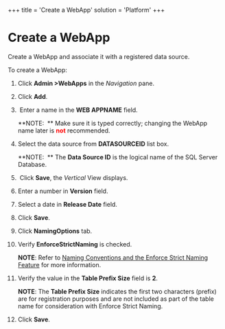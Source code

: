 +++
title = 'Create a WebApp'
solution = 'Platform'
+++

# Create a WebApp

Create a WebApp and associate it with a registered data source.

To create a WebApp:

1.  Click **Admin \>WebApps** in the *Navigation* pane.

2.  Click **Add**.

3.   Enter a name in the **WEB APPNAME** field.
    
    **NOTE:  ** Make sure it is typed correctly; changing the WebApp
    name later is
    **<span class="underline"><span style="color: #ff0000;">not</span></span>**
    recommended.

4.  Select the data source from **DATASOURCEID** list box.
    
    **NOTE:  ** The **Data Source ID** is the logical name of the SQL
    Server Database.

5.   Click **Save**, the *Vertical* View displays.

6.  Enter a number in **Version** field.

7.  Select a date in **Release Date** field.

8.  Click **Save**.

9.  Click **NamingOptions** tab.

10. Verify **EnforceStrictNaming** is checked.
    
    **NOTE**: Refer to [Naming Conventions and the Enforce Strict Naming
    Feature](Naming_Conventions_and_the_Enforce_Strict_Naming_Feature)
    for more information.

11. Verify the value in the **Table Prefix Size** field is **2**.
    
    **NOTE**: The **Table Prefix Size** indicates the first two
    characters (prefix) are for registration purposes and are not
    included as part of the table name for consideration with Enforce
    Strict Naming.

12. Click **Save**.
